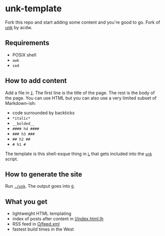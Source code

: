 # unk-template

Fork this repo and start adding some content and you're good to go. Fork of
[unk](https://sr.ht/~acdw/unk/) by acdw.

## Requirements

* POSIX shell
* `awk`
* `sed`

## How to add content

Add a file in [`I`](I). The first line is the title of the page. The rest is
the body of the page. You can use HTML but you can also use a very limited
subset of Markdown-ish:

* code surrounded by backticks
* `*italic*`
* `__bolded__`
* `#### h4 ####`
* `### h3 ###`
* `## h2 ##`
* `# h1 #`

The template is this shell-esque thing in [`L`](L) that gets included into the
[`unk`](unk) script.

## How to generate the site

Run [`./unk`](unk). The output goes into [`O`](O).

## What you get

* lightweight HTML templating
* index of posts after content in [I/index.html.lh](I/index.html.lh)
* RSS feed in [O/feed.xml](O/feed.xml)
* fastest build times in the West
